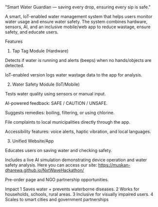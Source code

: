 "Smart Water Guardian — saving every drop, ensuring every sip is safe."

A smart, IoT-enabled water management system that helps users monitor water usage and ensure water safety. The system combines hardware, sensors, AI, and an inclusive mobile/web app to reduce wastage, ensure safety, and educate users.

Features
1. Tap Tag Module (Hardware)

Detects if water is running and alerts (beeps) when no hands/objects are detected.

IoT-enabled version logs water wastage data to the app for analysis.

2. Water Safety Module (IoT/Mobile)

Tests water quality using sensors or manual input.

AI-powered feedback: SAFE / CAUTION / UNSAFE.

Suggests remedies: boiling, filtering, or using chlorine.

File complaints to local municipalities directly through the app.

Accessibility features: voice alerts, haptic vibration, and local languages.

3. Unified Website/App

Educates users on saving water and checking safety.

Includes a live AI simulation demonstrating device operation and water safety analysis.
Here you can access our site: https://muskan-dharewa.github.io/NxtWaveHackathon/

Pre-order page and NGO partnership opportunities.

 Impact
 1 Saves water + prevents waterborne diseases.
 2 Works for households, schools, rural areas.
 3 Inclusive for visually impaired users.
 4 Scales to smart cities and government partnerships
